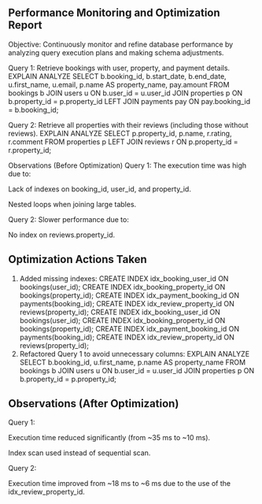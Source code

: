 ## Performance Monitoring and Optimization Report
Objective: Continuously monitor and refine database performance by analyzing query execution plans and making schema adjustments.

Query 1: Retrieve bookings with user, property, and payment details.
EXPLAIN ANALYZE
SELECT b.booking_id, b.start_date, b.end_date, u.first_name, u.email,
       p.name AS property_name, pay.amount
FROM bookings b
JOIN users u ON b.user_id = u.user_id
JOIN properties p ON b.property_id = p.property_id
LEFT JOIN payments pay ON pay.booking_id = b.booking_id;

Query 2: Retrieve all properties with their reviews (including those without reviews).
EXPLAIN ANALYZE
SELECT p.property_id, p.name, r.rating, r.comment
FROM properties p
LEFT JOIN reviews r ON p.property_id = r.property_id;

Observations (Before Optimization)
Query 1: The execution time was high due to:

Lack of indexes on booking_id, user_id, and property_id.

Nested loops when joining large tables.

Query 2: Slower performance due to:

No index on reviews.property_id.

## Optimization Actions Taken

1. Added missing indexes:
CREATE INDEX idx_booking_user_id ON bookings(user_id);
CREATE INDEX idx_booking_property_id ON bookings(property_id);
CREATE INDEX idx_payment_booking_id ON payments(booking_id);
CREATE INDEX idx_review_property_id ON reviews(property_id);
CREATE INDEX idx_booking_user_id ON bookings(user_id);
CREATE INDEX idx_booking_property_id ON bookings(property_id);
CREATE INDEX idx_payment_booking_id ON payments(booking_id);
CREATE INDEX idx_review_property_id ON reviews(property_id);
2. Refactored Query 1 to avoid unnecessary columns:
EXPLAIN ANALYZE
SELECT b.booking_id, u.first_name, p.name AS property_name
FROM bookings b
JOIN users u ON b.user_id = u.user_id
JOIN properties p ON b.property_id = p.property_id;

## Observations (After Optimization)
Query 1:

Execution time reduced significantly (from ~35 ms to ~10 ms).

Index scan used instead of sequential scan.

Query 2:

Execution time improved from ~18 ms to ~6 ms due to the use of the idx_review_property_id.
